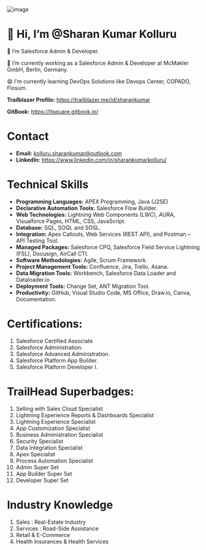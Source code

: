 ![image](https://user-images.githubusercontent.com/88401843/153305697-6690f566-0d50-4b3d-93bf-d4cef297b059.png)
 # 👋 Hi, I’m @Sharan Kumar Kolluru

👀 I’m Salesforce Admin & Developer.

🌱 I’m currently working as a Salesforce Admin & Developer at McMakler GmbH, Berlin, Germany.

😄 I'm currently learning DevOps Solutions like Devops Center, COPADO, Flosum.

**Trailblazer Profile:** https://trailblazer.me/id/sharankumar

**GitBook:** https://ltsquare.gitbook.io/

# Contact
- **Email:** kolluru.sharankumar@outlook.com
- **LinkedIn:** https://www.linkedin.com/in/sharankumarkolluru/

# Technical Skills
- **Programming Languages:** APEX Programming, Java (J2SE)
- **Declarative Automation Tools:** Salesforce Flow Builder.
- **Web Technologies:** Lightning Web Components (LWC), AURA, Visualforce Pages, HTML, CSS, JavaScript.
- **Database:** SQL, SOQL and SOSL.
- **Integration:** Apex Callouts, Web Services (REST API), and Postman – API Testing Tool.
- **Managed Packages:** Salesforce CPQ, Salesforce Field Service Lightning (FSL), Docusign, AirCall CTI.
- **Software Methodologies:** Agile, Scrum Framework.
- **Project Management Tools:** Confluence, Jira, Trello, Asana.
- **Data Migration Tools:** Workbench, Salesforce Data Loader and Dataloader.io
- **Deployment Tools:** Change Set, ANT Migration Tool.
- **Productivity:** GitHub, Visual Studio Code, MS Office, Draw.io, Canva, Documentation.

# Certifications:
1. Salesforce Certified Associate
2. Salesforce Administration.
3. Salesforce Advanced Administration.
4. Salesforce Platform App Builder.
5. Salesforce Platform Developer I.

# TrailHead Superbadges:
1. Selling with Sales Cloud Specialist
2. Lightning Experience Reports & Dashboards Specialist
3. Lightning Experience Specialist
4. App Customization Specialist
5. Business Administration Specialist
6. Security Specialist
7. Data Integration Specialist
8. Apex Specialist
9. Process Automation Specialist
10. Admin Super Set
11. App Builder Super Set
12. Developer Super Set

# Industry Knowledge
1. Sales : Real-Estate Industry
2. Services : Road-Side Assistance
3. Retail & E-Commerce
4. Health Insurances & Health Services

